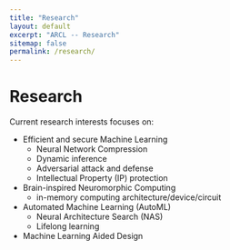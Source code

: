 ```yaml
---
title: "Research"
layout: default
excerpt: "ARCL -- Research"
sitemap: false
permalink: /research/
---
```


# Research

Current research interests focuses on:
- Efficient and secure Machine Learning
    - Neural Network Compression
    - Dynamic inference
    - Adversarial attack and defense
    - Intellectual Property (IP) protection     
- Brain-inspired Neuromorphic Computing
    - in-memory computing architecture/device/circuit 
- Automated Machine Learning (AutoML)
    - Neural Architecture Search (NAS)
    - Lifelong learning
- Machine Learning Aided Design 